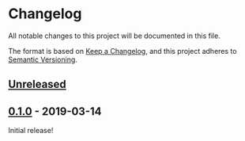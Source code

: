 # Changelog

All notable changes to this project will be documented in this file.

The format is based on [Keep a Changelog](https://keepachangelog.com/en/1.0.0/),
and this project adheres to [Semantic Versioning](https://semver.org/spec/v2.0.0.html).

## [Unreleased][unreleased]

## [0.1.0] - 2019-03-14

Initial release!

[unreleased]: https://github.com/thephpleague/commonmark-ext-autolink/compare/v0.1.0...HEAD
[0.1.0]: https://github.com/thephpleague/commonmark-ext-autolink/commits/v0.1.0
